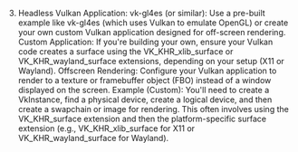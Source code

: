 3. Headless Vulkan Application:
vk-gl4es (or similar):
Use a pre-built example like vk-gl4es (which uses Vulkan to emulate OpenGL) or create your own custom Vulkan application designed for off-screen rendering.
Custom Application:
If you're building your own, ensure your Vulkan code creates a surface using the VK_KHR_xlib_surface or VK_KHR_wayland_surface extensions, depending on your setup (X11 or Wayland).
Offscreen Rendering:
Configure your Vulkan application to render to a texture or framebuffer object (FBO) instead of a window displayed on the screen.
Example (Custom):
You'll need to create a VkInstance, find a physical device, create a logical device, and then create a swapchain or image for rendering. This often involves using the VK_KHR_surface extension and then the platform-specific surface extension (e.g., VK_KHR_xlib_surface for X11 or VK_KHR_wayland_surface for Wayland). 
